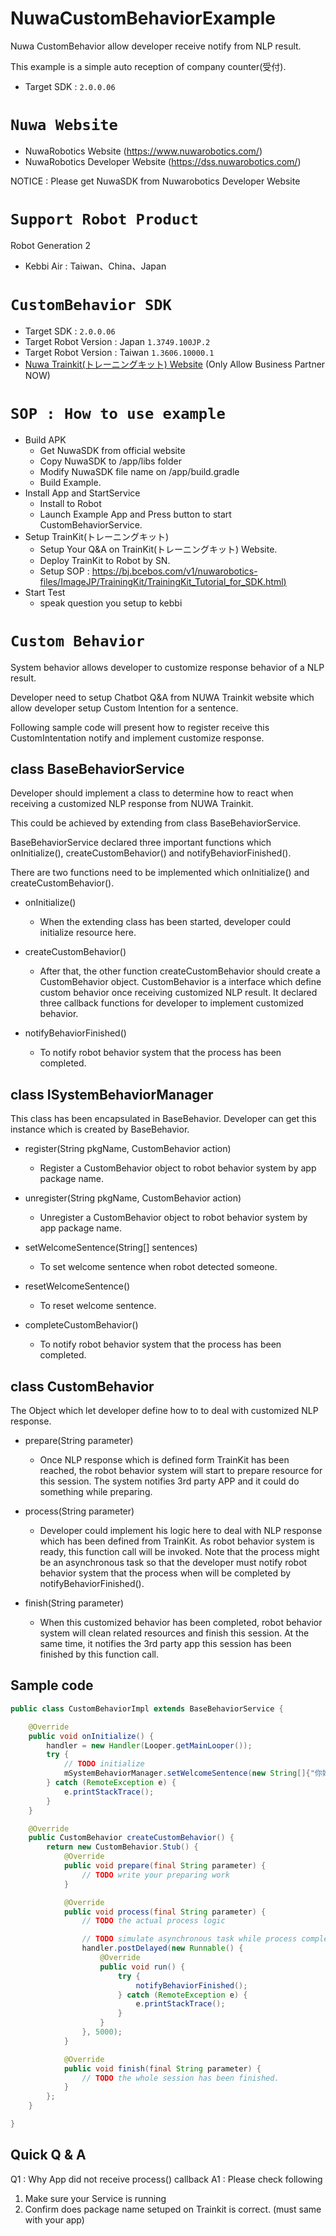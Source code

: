 # NuwaCustomBehaviorExample
Nuwa CustomBehavior allow developer receive notify from NLP result.

This example is a simple auto reception of company counter(受付).
 * Target SDK : `2.0.0.06`

# `Nuwa Website`
* NuwaRobotics Website (https://www.nuwarobotics.com/)
* NuwaRobotics Developer Website (https://dss.nuwarobotics.com/)


NOTICE : Please get NuwaSDK from Nuwarobotics Developer Website

# `Support Robot Product`
Robot Generation 2
* Kebbi Air : Taiwan、China、Japan

# `CustomBehavior SDK`
 * Target SDK : `2.0.0.06`
 * Target Robot Version : Japan `1.3749.100JP.2`
 * Target Robot Version : Taiwan `1.3606.10000.1` 
 * [Nuwa Trainkit(トレーニングキット) Website](https://trainkit.nuwarobotics.com) (Only Allow Business Partner NOW)

# `SOP : How to use example`
 * Build APK
    + Get NuwaSDK from official website
    + Copy NuwaSDK to /app/libs folder
    + Modify NuwaSDK file name on /app/build.gradle
    + Build Example.
 * Install App and StartService
    + Install to Robot
    + Launch Example App and Press button to start CustomBehaviorService.
 * Setup TrainKit(トレーニングキット)
    + Setup Your Q&A on TrainKit(トレーニングキット) Website.
    + Deploy TrainKit to Robot by SN.
    + Setup SOP : [https://bj.bcebos.com/v1/nuwarobotics-files/ImageJP/TrainingKit/TrainingKit_Tutorial_for_SDK.html)](https://developer-docs.nuwarobotics.com/sdk/TrainingKit/TrainingKit_Tutorial_for_SDK.html)
 * Start Test
    + speak question you setup to kebbi

# `Custom Behavior`

System behavior allows developer to customize response behavior of a NLP result.

Developer need to setup Chatbot Q&A from NUWA Trainkit website which allow developer setup Custom Intention for a sentence.

Following sample code will present how to register receive this CustomIntentation notify and implement customize response.


## class BaseBehaviorService
Developer should implement a class to determine how to react when receiving a customized NLP response from NUWA Trainkit. 

This could be achieved by extending from class BaseBehaviorService.

BaseBehaviorService declared three important functions which onInitialize(), createCustomBehavior() and notifyBehaviorFinished(). 

There are two functions need to be implemented which onInitialize() and createCustomBehavior(). 

* onInitialize()
	+ When the extending class has been started, developer could initialize resource here.


* createCustomBehavior()
	+ After that, the other function createCustomBehavior should create a CustomBehavior object. 
	CustomBehavior is a interface which define custom behavior once receiving customized NLP result. 
	It declared three callback functions for developer to implement customized behavior.


* notifyBehaviorFinished()
	+ To notify robot behavior system that the process has been completed.


## class ISystemBehaviorManager
This class has been encapsulated in BaseBehavior. Developer can get this instance which is created by BaseBehavior.

* register(String pkgName, CustomBehavior action)
	+ Register a CustomBehavior object to robot behavior system by app package name.


* unregister(String pkgName, CustomBehavior action)
	+ Unregister a CustomBehavior object to robot behavior system by app package name.


* setWelcomeSentence(String[] sentences)
	+ To set welcome sentence when robot detected someone. 


* resetWelcomeSentence()
	+ To reset welcome sentence.

* completeCustomBehavior()
	+ To notify robot behavior system that the process has been completed.


## class CustomBehavior
The Object which let developer define how to to deal with customized NLP response.

* prepare(String parameter)
	+ Once NLP response which is defined form TrainKit has been reached, the robot behavior system will start to prepare resource for this session. 
	The system notifies 3rd party APP and it could do something while preparing.


* process(String parameter)
	+ Developer could implement his logic here to deal with NLP response which has been defined from TrainKit.
	As robot behavior system is ready, this function call will be invoked.
	Note that the process might be an asynchronous task so that the developer must notify robot behavior system that the process when will be completed by notifyBehaviorFinished().


* finish(String parameter)
	+ When this customized behavior has been completed, robot behavior system will clean related resources and finish this session.
	At the same time, it notifies the 3rd party app this session has been finished by this function call.


## Sample code
```java
public class CustomBehaviorImpl extends BaseBehaviorService {

    @Override
    public void onInitialize() {
        handler = new Handler(Looper.getMainLooper());
        try {
        	// TODO initialize 
            mSystemBehaviorManager.setWelcomeSentence(new String[]{"你好， %s.這是一個歡迎詞的測試!", "%s, 挖底家", "%s, 有什麼可以為您服務的嗎？"});
        } catch (RemoteException e) {
            e.printStackTrace();
        }
    }

    @Override
    public CustomBehavior createCustomBehavior() {
        return new CustomBehavior.Stub() {
            @Override
            public void prepare(final String parameter) {
				// TODO write your preparing work
            }

            @Override
            public void process(final String parameter) {
				// TODO the actual process logic

                // TODO simulate asynchronous task while process complete
                handler.postDelayed(new Runnable() {
                    @Override
                    public void run() {
                        try {
                            notifyBehaviorFinished();
                        } catch (RemoteException e) {
                            e.printStackTrace();
                        }
                    }
                }, 5000);
            }

            @Override
            public void finish(final String parameter) {
            	// TODO the whole session has been finished. 
            }
        };
    }

}
```
## Quick Q & A

Q1 : Why App did not receive process() callback 
A1 : Please check following 
1. Make sure your Service is running
2. Confirm does package name setuped on Trainkit is correct. (must same with your app)



